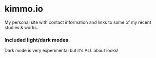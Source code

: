 # kimmo.io

My personal site with contact information and links to some of my recent studies & works.

### Included light/dark modes

Dark mode is very experimental but it's ALL about looks!
